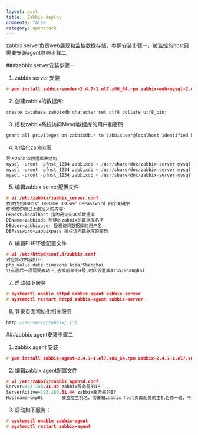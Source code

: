 ```yaml
---
layout: post
title:  Zabbix deploy
comments: false
category: openstack
---
```


zabbix server负责web展现和监控数据存储，参照安装步骤一，被监控的host只需要安装agent参照步骤二。

###zabbix server安装步骤一
1. zabbix server 安装
```c
# yum install zabbix-sender-2.4.7-1.el7.x86_64.rpm zabbix-web-mysql-2.4.7-1.el7.noarch.rpm zabbix-server-2.4.7-1.el7.x86_64.rpm zabbix-2.4.7-1.el7.x86_64.rpm zabbix-get-2.4.7-1.el7.x86_64.rpm zabbix-agent-2.4.7-1.el7.x86_64.rpm zabbix-web-2.4.7-1.el7.noarch.rpm zabbix-server-mysql-2.4.7-1.el7.x86_64.rpm
```

2. 创建zabbix的数据库:
```c
create database zabbixdb character set utf8 collate utf8_bin;
```

3. 授权zabbix系统访问Mysql数据库的用户和密码:
```c
grant all privileges on zabbixdb.* to zabbixuser@localhost identified by 'zabbixpass'
```

4. 初始化zabbix表
```c
导入zabbix数据库表结构
mysql -uroot -pfnst_1234 zabbixdb < /usr/share/doc/zabbix-server-mysql-2.4.7/create/schema.sql
mysql -uroot -pfnst_1234 zabbixdb < /usr/share/doc/zabbix-server-mysql-2.4.7/create/images.sql
mysql -uroot -pfnst_1234 zabbixdb < /usr/share/doc/zabbix-server-mysql-2.4.7/create/data.sql
```

5. 编辑zabbix server配置文件
```c
# vi /etc/zabbix/zabbix_server.conf
依次找到DBHost DBName DBUser DBPassword 四个关键字,
修改成你自己上面定义的内容:
DBHost=localhost 指的是访问本机数据库
DBName=zabbixdb 创建的zabbix的数据库名字
DBUser=zabbixuser 授权访问数据库的用户名
DBPassword=zabbixpass 授权访问数据库的密码
```

6. 编辑PHP环境配置文件
```c
# vi /etc/httpd/conf.d/zabbix.conf
对应修改内容如下:
php_value date.timezone Asia/Shanghai
只有最后一项需要改动下,去掉前面的#号,时区设置成Asia/Shanghai
```

7. 启动如下服务
```c
# systemctl enable httpd zabbix-agent zabbix-server
# systemctl restart httpd zabbix-agent zabbix-server
```

8. 登录页面初始化相关服务
```c
http://serverIP/zabbix/ [^]
```

###zabbix agent安装步骤二
1. zabbix agent 安装
```c
# yum install zabbix-agent-2.4.7-1.el7.x86_64.rpm zabbix-2.4.7-1.el7.x86_64.rpm
```

2. 编辑zabbix agent配置文件
```c
# vi /etc/zabbix/zabbix_agentd.conf
Server=193.160.31.44 zabbix服务器的IP
ServerActive=193.160.31.44 zabbix服务器的IP
Hostname=cmp01 　　　 被监控主机名，需要和zabbix host页面配置的主机名称一致，不然日志中将会报“host {主机名}not found”的错误。
```

3. 启动如下服务：
```c
# systemctl enable zabbix-agent
# systemctl restart zabbix-agent 
```

